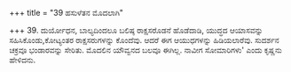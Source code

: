 +++
title = "39 ಹಸುಳೆತನ ಮೊದಲಾಗಿ"

+++
39. ದುರ್ಯೋಧನ, ಬಾಲ್ಯದಿಂದಲೂ ಬಲಿಷ್ಠ ರಾಕ್ಷಸರೊಡನೆ ಹೊಡೆದಾಡಿ, ಯುದ್ಧದ ಆಯಾಸವನ್ನು ಸಹಿಸಿಕೊಂಡು,ಕೋಟ್ಯಂತರ ರಾಕ್ಷಸರುಗಳನ್ನು ಕೊಂದೆವು. ಆದರೆ ಈಗ  ಆಯುಧಗಳನ್ನು ಹಿಡಿಯಲಾರೆವು.  ಸುದರ್ಶನ ಚಕ್ರವೂ ಭಂಡಾರವನ್ನು ಸೇರಿತು. ಮೊದಲಿನ ಯೌವ್ವನದ ಬಲವೂ ಈಗಿಲ್ಲ.  ನಾವೀಗ ಸೋಮಾರಿಗಳು' ಎಂದು ಕೃಷ್ಣನು ಹೇಳಿದನು.
